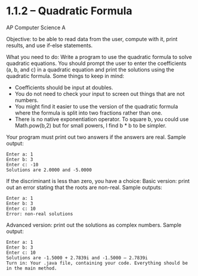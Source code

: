 # 1.1.2 – Quadratic Formula
AP Computer Science A 

Objective: to be able to read data from the user, compute with it, print results, and use if-else statements.

What you need to do: Write a program to use the quadratic formula to solve quadratic equations. You should prompt the user to enter the coefficients (a, b, and c) in a quadratic equation and print the solutions using the quadratic formula. Some things to keep in mind:
- Coefficients should be input at doubles.
- You do not need to check your input to screen out things that are not numbers.
- You might find it easier to use the version of the quadratic formula where the formula is split into two fractions rather than one.
- There is no native exponentiation operator. To square b, you could use Math.pow(b,2) but for small powers, I find b * b to be simpler.

Your program must print out two answers if the answers are real. Sample output:
```
Enter a: 1
Enter b: 3
Enter c: -10
Solutions are 2.0000 and -5.0000
```
If the discriminant is less than zero, you have a choice:
Basic version: print out an error stating that the roots are non-real. Sample outputs:
```
Enter a: 1
Enter b: 3
Enter c: 10
Error: non-real solutions
```
Advanced version: print out the solutions as complex numbers. Sample output:
```
Enter a: 1
Enter b: 3
Enter c: 10
Solutions are -1.5000 + 2.7839i and -1.5000 – 2.7839i
Turn in: Your .java file, containing your code. Everything should be in the main method.
```
